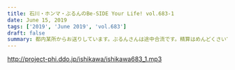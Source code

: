 ```yaml
---
title: 石川・ホンマ・ぶるんのBe-SIDE Your Life! vol.683-1
date: June 15, 2019
tags: ['2019', 'June 2019', 'vol.683']
draft: false
summary: 都内某所からお送りしています。ぶるんさんは途中合流です。精算はめんどくさいです…MIURA
---
```


http://project-phi.ddo.jp/ishikawa/ishikawa683_1.mp3